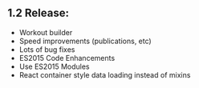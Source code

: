 ## 1.2 Release:
- Workout builder
- Speed improvements (publications, etc)
- Lots of bug fixes
- ES2015 Code Enhancements
- Use ES2015 Modules
- React container style data loading instead of mixins